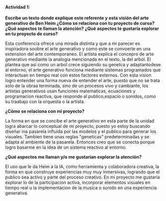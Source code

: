 #### Actividad 1:

**Escribe un texto donde explique este referente y esta visión del arte generativo de Ben Heim ¿Cómo se relaciona con tu proyecto de curso? ¿Qué aspectos te llaman la atención? ¿Qué aspectos te gustaría explorar en tu proyecto de curso?**

Esta conferencia ofrece una mirada distinta y que a mi parecer es inspiradora soobre el arte generativo y como este se convoerte en una extensiion del arte contemporaneo. El artista explica el concepro de arte generativo mediante la analogia mencionada en el texto, la del arból. El plantea que asi como un arbol crece siguiendo su genetca y adaptantodese al entorno, el arte generativo funciona mediante sistemas programados que interactuan en tiempo real con estos factores externos.
Con esta vision logro entender una forma nueva de entender el arte, puesto que no se trata solo de la obraa terminada, sino de un procesos vivo y cambiante, los artistas generativos usan funciones matematicas, ecuaciones y programacion reactiva, que responde al publico,espacio o sonidos, como su traabajo con la orquesta o la artista. 

**¿Cómo se relaciona con mi proyecto?**

La forma en que se concibe el arte generativo en esta parte de la unidad logra abarcar lo conceptual de mi proyecto, puesto yo estoy buscando diseñar ina pasarela influida por las modelos y el publico para generar los visuales. Tambien tiene unas reglas "geneticas" predeterminadas y se adapta al ambiente de la pasarela. Entonces creo que se conecta porque logro basarme en la idea de un sistema reactivo al entorno.

**¿Qué aspectos me llaman y/o me gustarian explorar la atención?**

El uso que le da Heim a la IA, como herramienta y colaboradora creativa, la forma en que construye experiencias muy muy inmersivas, logrando que el publico sea activo y parte del proceso creativo. En mi proyecto me gustaria explorar lo de la participacion activa, incorporar elementos visuales en tiempo real u la implementacion de la musica o sonido en una experiencia generativa.

